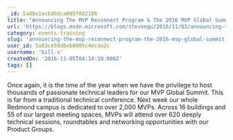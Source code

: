 ```yaml
---
_id: 5a88e1acbd6dca0d5f0d2186
title: "Announcing The MVP Reconnect Program & The 2016 MVP Global Summit"
url: 'https://blogs.msdn.microsoft.com/stevengu/2016/11/03/announcing-the-mvp-reconnect-program-the-2016-mvp-global-summit/'
category: events-training
slug: 'announcing-the-mvp-reconnect-program-the-2016-mvp-global-summit'
user_id: 5a83ce59d6eb0005c4ecda2c
username: 'bill-s'
createdOn: '2016-11-05T04:14:19.000Z'
tags: []
---
```


Once again, it is the time of the year when we have the privilege to host thousands of passionate technical leaders for our MVP Global Summit. This is far from a traditional technical conference. Next week our whole Redmond campus is dedicated to over 2,000 MVPs. Across 16 buildings and 55 of our largest meeting spaces, MVPs will attend over 620 deeply technical sessions, roundtables and networking opportunities with our Product Groups.
